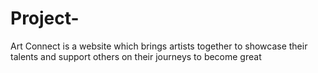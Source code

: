 # Project-
Art Connect is a website which brings artists together to showcase their talents and support others on their journeys to become great
